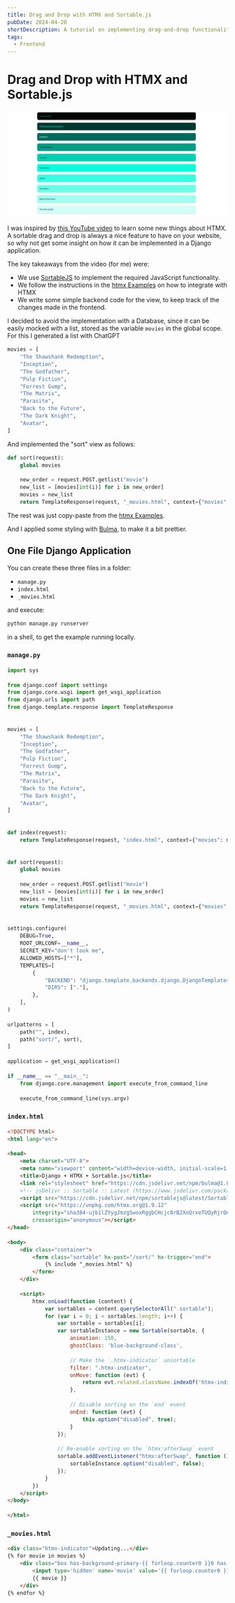 ```yaml
---
title: Drag and Drop with HTMX and Sortable.js
pubDate: 2024-04-20
shortDescription: A tutorial on implementing drag-and-drop functionality in Django using HTMX and Sortable.js, featuring a simple single-file application example.
tags:
  - Frontend
---
```


# Drag and Drop with HTMX and Sortable.js

![preview](/media/TIL/2024-04-20-drag-and-drop-with-htmx-and-sortable-js/drag-and-drop-with-htmx-and-sortable-js.png)

I was inspired by [this YouTube video](https://youtu.be/V-f_yYKUJo8?si=eYapxp6itu4fbCtz) to learn some new things about HTMX.
A sortable drag and drop is always a nice feature to have on your website, so why not get some insight on how it can be implemented in a Django application.

The key takeaways from the video (for me) were:

* We use [SortableJS](https://sortablejs.github.io/Sortable/) to implement the required JavaScript functionality.
* We follow the instructions in the [htmx Examples](https://htmx.org/examples/sortable/) on how to integrate with HTMX
* We write some simple backend code for the view, to keep track of the changes made in the frontend.

I decided to avoid the implementation with a Database, since it can be easily mocked with a list, stored as the variable `movies` in the global scope.
For this I generated a list with ChatGPT

```python
movies = [
    "The Shawshank Redemption",
    "Inception",
    "The Godfather",
    "Pulp Fiction",
    "Forrest Gump",
    "The Matrix",
    "Parasite",
    "Back to the Future",
    "The Dark Knight",
    "Avatar",
]
```

And implemented the "sort" view as follows:

```python
def sort(request):
    global movies

    new_order = request.POST.getlist("movie")
    new_list = [movies[int(i)] for i in new_order]
    movies = new_list
    return TemplateResponse(request, "_movies.html", context={"movies": movies})
```

The rest was just copy-paste from the [htmx Examples](https://htmx.org/examples/sortable/).

And I applied some styling with [Bulma](https://bulma.io/), to make it a bit prettier.

## One File Django Application

You can create these three files in a folder:

* `manage.py`
* `index.html`
* `_movies.html`

and execute:

```bash
python manage.py runserver
```

in a shell, to get the example running locally.

### `manage.py`

```python
import sys

from django.conf import settings
from django.core.wsgi import get_wsgi_application
from django.urls import path
from django.template.response import TemplateResponse


movies = [
    "The Shawshank Redemption",
    "Inception",
    "The Godfather",
    "Pulp Fiction",
    "Forrest Gump",
    "The Matrix",
    "Parasite",
    "Back to the Future",
    "The Dark Knight",
    "Avatar",
]


def index(request):
    return TemplateResponse(request, "index.html", context={"movies": movies})


def sort(request):
    global movies

    new_order = request.POST.getlist("movie")
    new_list = [movies[int(i)] for i in new_order]
    movies = new_list
    return TemplateResponse(request, "_movies.html", context={"movies": movies})


settings.configure(
    DEBUG=True,
    ROOT_URLCONF=__name__,
    SECRET_KEY="don't look me",
    ALLOWED_HOSTS=["*"],
    TEMPLATES=[
        {
            "BACKEND": "django.template.backends.django.DjangoTemplates",
            "DIRS": ["."],
        },
    ],
)

urlpatterns = [
    path("", index),
    path("sort/", sort),
]

application = get_wsgi_application()

if __name__ == "__main__":
    from django.core.management import execute_from_command_line

    execute_from_command_line(sys.argv)
```

### `index.html`


```html
<!DOCTYPE html>
<html lang="en">

<head>
    <meta charset="UTF-8">
    <meta name="viewport" content="width=device-width, initial-scale=1.0">
    <title>Django + HTMX + Sortable.js</title>
    <link rel="stylesheet" href="https://cdn.jsdelivr.net/npm/bulma@1.0.0/css/bulma.min.css">
    <!-- jsDelivr :: Sortable :: Latest (https://www.jsdelivr.com/package/npm/sortablejs) -->
    <script src="https://cdn.jsdelivr.net/npm/sortablejs@latest/Sortable.min.js"></script>
    <script src="https://unpkg.com/htmx.org@1.9.12"
        integrity="sha384-ujb1lZYygJmzgSwoxRggbCHcjc0rB2XoQrxeTUQyRjrOnlCoYta87iKBWq3EsdM2"
        crossorigin="anonymous"></script>
</head>

<body>
    <div class="container">
        <form class="sortable" hx-post="/sort/" hx-trigger="end">
            {% include "_movies.html" %}
        </form>
    </div>

    <script>
        htmx.onLoad(function (content) {
            var sortables = content.querySelectorAll(".sortable");
            for (var i = 0; i < sortables.length; i++) {
                var sortable = sortables[i];
                var sortableInstance = new Sortable(sortable, {
                    animation: 150,
                    ghostClass: 'blue-background-class',

                    // Make the `.htmx-indicator` unsortable
                    filter: ".htmx-indicator",
                    onMove: function (evt) {
                        return evt.related.className.indexOf('htmx-indicator') === -1;
                    },

                    // Disable sorting on the `end` event
                    onEnd: function (evt) {
                        this.option("disabled", true);
                    }
                });

                // Re-enable sorting on the `htmx:afterSwap` event
                sortable.addEventListener("htmx:afterSwap", function () {
                    sortableInstance.option("disabled", false);
                });
            }
        })
    </script>
</body>

</html>
```

### `_movies.html`

```html
<div class="htmx-indicator">Updating...</div>
{% for movie in movies %}
    <div class="box has-background-primary-{{ forloop.counter0 }}0 has-text-primary-{{ forloop.counter0 }}0-invert" style="cursor: pointer">
        <input type='hidden' name='movie' value='{{ forloop.counter0 }}' />
        {{ movie }}
    </div>
{% endfor %}
```
